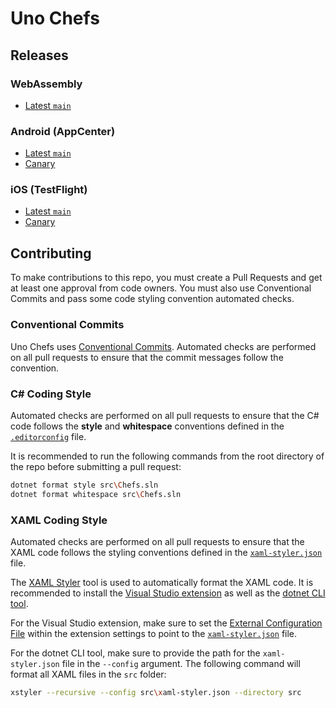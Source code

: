 # Uno Chefs

## Releases

### WebAssembly

- [Latest `main`](https://green-wave-0d2d8e10f.2.azurestaticapps.net/)

### Android (AppCenter)

- [Latest `main`](https://appcenter.ms/orgs/unoplatform/apps/Uno-Chefs/distribute/releases)
- [Canary](https://appcenter.ms/orgs/unoplatform/apps/Uno-Chefs-Canary/distribute/releases)

### iOS (TestFlight)

- [Latest `main`](https://testflight.apple.com/v1/app/6448395831)
- [Canary](https://testflight.apple.com/v1/app/6448395831)

## Contributing

To make contributions to this repo, you must create a Pull Requests and get at least one approval from code owners. You must also use Conventional Commits and pass some code styling convention automated checks.

### Conventional Commits

Uno Chefs uses [Conventional Commits](https://www.conventionalcommits.org/en/v1.0.0/). Automated checks are performed on all pull requests to ensure that the commit messages follow the convention.

### C# Coding Style

Automated checks are performed on all pull requests to ensure that the C# code follows the **style** and **whitespace** conventions defined in the [`.editorconfig`](https://github.com/unoplatform/uno.chefs/blob/main/src/.editorconfig) file.

It is recommended to run the following commands from the root directory of the repo before submitting a pull request:

```bash
dotnet format style src\Chefs.sln
dotnet format whitespace src\Chefs.sln
```

### XAML Coding Style

Automated checks are performed on all pull requests to ensure that the XAML code follows the styling conventions defined in the [`xaml-styler.json`](https://github.com/unoplatform/uno.chefs/blob/main/src/xaml-styler.json) file.

The [XAML Styler](https://github.com/Xavalon/XamlStyler/wiki) tool is used to automatically format the XAML code. It is recommended to install the [Visual Studio extension](https://marketplace.visualstudio.com/items?itemName=TeamXavalon.XAMLStyler2022) as well as the [dotnet CLI tool](https://www.nuget.org/packages/XamlStyler.Console).

For the Visual Studio extension, make sure to set the [External Configuration File](https://github.com/Xavalon/XamlStyler/wiki/XAML-Styler-Configuration#external-configuration-file) within the extension settings to point to the [`xaml-styler.json`](https://github.com/unoplatform/uno.chefs/blob/main/src/xaml-styler.json) file.

For the dotnet CLI tool, make sure to provide the path for the `xaml-styler.json` file in the `--config` argument. The following command will format all XAML files in the `src` folder:

```bash
xstyler --recursive --config src\xaml-styler.json --directory src
```

